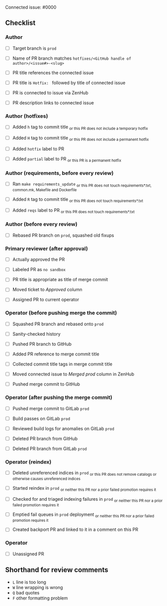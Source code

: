 <!--
This is the PR template for hotfix PRs against `prod`.
-->

Connected issue: #0000


## Checklist


### Author

- [ ] Target branch is `prod`
- [ ] Name of PR branch matches `hotfixes/<GitHub handle of author>/<issue#>-<slug>`
- [ ] PR title references the connected issue
- [ ] PR title is `Hotfix: ` followed by title of connected issue
- [ ] PR is connected to issue via ZenHub
- [ ] PR description links to connected issue


### Author (hotfixes)

- [ ] Added `h` tag to commit title <sub>or this PR does not include a temporary hotfix</sub>
- [ ] Added `H` tag to commit title <sub>or this PR does not include a permanent hotfix</sub>
- [ ] Added `hotfix` label to PR
- [ ] Added `partial` label to PR <sub>or this PR is a permanent hotfix</sub>


### Author (requirements, before every review)

- [ ] Ran `make requirements_update` <sub>or this PR does not touch requirements*.txt, common.mk, Makefile and Dockerfile</sub>
- [ ] Added `R` tag to commit title <sub>or this PR does not touch requirements*.txt</sub>
- [ ] Added `reqs` label to PR <sub>or this PR does not touch requirements*.txt</sub>


### Author (before every review)

- [ ] Rebased PR branch on `prod`, squashed old fixups


### Primary reviewer (after approval)

- [ ] Actually approved the PR
- [ ] Labeled PR as `no sandbox`
- [ ] PR title is appropriate as title of merge commit
- [ ] Moved ticket to *Approved* column
- [ ] Assigned PR to current operator


### Operator (before pushing merge the commit)

- [ ] Squashed PR branch and rebased onto `prod`
- [ ] Sanity-checked history
- [ ] Pushed PR branch to GitHub
- [ ] Added PR reference to merge commit title
- [ ] Collected commit title tags in merge commit title
- [ ] Moved connected issue to *Merged prod* column in ZenHub
- [ ] Pushed merge commit to GitHub


### Operator (after pushing the merge commit)

- [ ] Pushed merge commit to GitLab `prod`
- [ ] Build passes on GitLab `prod`
- [ ] Reviewed build logs for anomalies on GitLab `prod`
- [ ] Deleted PR branch from GitHub
- [ ] Deleted PR branch from GitLab `prod`


### Operator (reindex)

- [ ] Deleted unreferenced indices in `prod` <sub>or this PR does not remove catalogs or otherwise causes unreferenced indices </sub>
- [ ] Started reindex in `prod` <sub>or neither this PR nor a prior failed promotion requires it</sub>
- [ ] Checked for and triaged indexing failures in `prod` <sub>or neither this PR nor a prior failed promotion requires it</sub>
- [ ] Emptied fail queues in `prod` deployment <sub>or neither this PR nor a prior failed promotion requires it</sub>
- [ ] Created backport PR and linked to it in a comment on this PR


### Operator

- [ ] Unassigned PR


## Shorthand for review comments

- `L` line is too long
- `W` line wrapping is wrong
- `Q` bad quotes
- `F` other formatting problem
